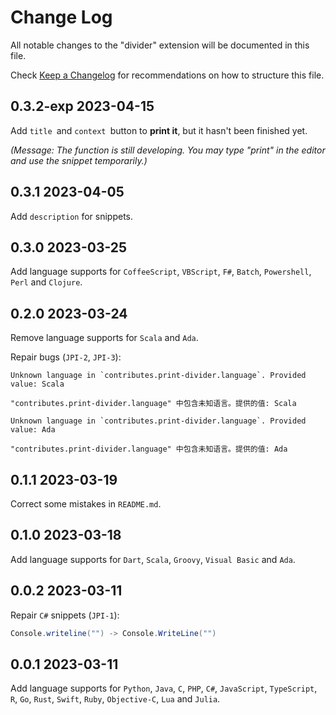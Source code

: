 # Change Log

All notable changes to the "divider" extension will be documented in this file.

Check [Keep a Changelog](http://keepachangelog.com/) for recommendations on how to structure this file.

## 0.3.2-exp 2023-04-15

Add `title `and `context `button to **print it**, but it hasn't been finished yet.

 *(Message: The function is still developing. You may type "print" in the editor and use the snippet temporarily.)*

## 0.3.1 2023-04-05

Add `description` for snippets.

## 0.3.0 2023-03-25

Add language supports for `CoffeeScript`, `VBScript`, `F#`, `Batch`, `Powershell`, `Perl` and `Clojure`.

## 0.2.0 2023-03-24

Remove language supports for `Scala` and `Ada`.

Repair bugs (`JPI-2`, `JPI-3`):

```plaintext
Unknown language in `contributes.print-divider.language`. Provided value: Scala

"contributes.print-divider.language" 中包含未知语言。提供的值: Scala
```

```plaintext
Unknown language in `contributes.print-divider.language`. Provided value: Ada

"contributes.print-divider.language" 中包含未知语言。提供的值: Ada
```

## 0.1.1 2023-03-19

Correct some mistakes in `README.md`.

## 0.1.0 2023-03-18

Add language supports for `Dart`, `Scala`, `Groovy`, `Visual Basic` and `Ada`.

## 0.0.2 2023-03-11

Repair `C#` snippets (`JPI-1`):

```csharp
Console.writeline("") -> Console.WriteLine("")
```

## 0.0.1 2023-03-11

Add language supports for `Python`, `Java`, `C`, `PHP`, `C#`, `JavaScript`, `TypeScript`, `R`, `Go`, `Rust`, `Swift`, `Ruby`, `Objective-C`, `Lua` and `Julia`.
